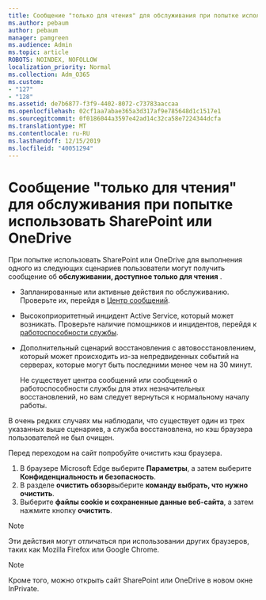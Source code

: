 ```yaml
---
title: Сообщение "только для чтения" для обслуживания при попытке использовать SharePoint или OneDrive
ms.author: pebaum
author: pebaum
manager: pamgreen
ms.audience: Admin
ms.topic: article
ROBOTS: NOINDEX, NOFOLLOW
localization_priority: Normal
ms.collection: Adm_O365
ms.custom:
- "127"
- "128"
ms.assetid: de7b6877-f3f9-4402-8072-c73783aaccaa
ms.openlocfilehash: 02cf1aa7abae365a3d317af9e785648d1c1517e1
ms.sourcegitcommit: 0f0186044a3597e42ad14c32ca58e7224344dcfa
ms.translationtype: MT
ms.contentlocale: ru-RU
ms.lasthandoff: 12/15/2019
ms.locfileid: "40051294"
---
```

# <a name="read-only-for-maintenance-message-when-attempting-to-use-sharepoint-or-onedrive"></a>Сообщение "только для чтения" для обслуживания при попытке использовать SharePoint или OneDrive

При попытке использовать SharePoint или OneDrive для выполнения одного из следующих сценариев пользователи могут получить сообщение об **обслуживании, доступное только для чтения** . 

-   Запланированные или активные действия по обслуживанию.  Проверьте их, перейдя в [Центр сообщений](https://portal.office.com/adminportal/home#/messagecenter).
-   Высокоприоритетный инцидент Active Service, который может возникать. Проверьте наличие помощников и инцидентов, перейдя к [работоспособности службы](https://portal.office.com/adminportal/home#/servicehealth).
-   Дополнительный сценарий восстановления с автовосстановлением, который может происходить из-за непредвиденных событий на серверах, которые могут быть последними менее чем на 30 минут. 
    
    Не существует центра сообщений или сообщений о работоспособности службы для этих незначительных восстановлений, но вам следует вернуться к нормальному началу работы.

В очень редких случаях мы наблюдали, что существует один из трех указанных выше сценариев, а служба восстановлена, но кэш браузера пользователей не был очищен.

Перед переходом на сайт попробуйте очистить кэш браузера.

1. В браузере Microsoft Edge выберите **Параметры**, а затем выберите **Конфиденциальность и безопасность**.
2. В разделе **очистить обзор**выберите **команду выбрать, что нужно очистить**.
3. Выберите **файлы cookie и сохраненные данные веб-сайта**, а затем нажмите кнопку **очистить**.

>[!Note] 
> Эти действия могут отличаться при использовании других браузеров, таких как Mozilla Firefox или Google Chrome.

>[!Note] 
> Кроме того, можно открыть сайт SharePoint или OneDrive в новом окне InPrivate.